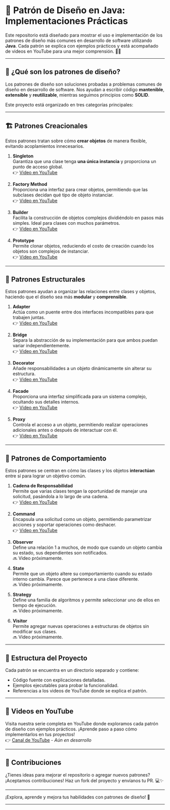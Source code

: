 # 🚀 Patrón de Diseño en Java: Implementaciones Prácticas

Este repositorio está diseñado para mostrar el uso e implementación de los patrones de diseño más comunes en desarrollo de software utilizando **Java**. Cada patrón se explica con ejemplos prácticos y está acompañado de videos en YouTube para una mejor comprensión. 🎥✨

---

## 🎯 ¿Qué son los patrones de diseño?

Los patrones de diseño son soluciones probadas a problemas comunes de diseño en desarrollo de software. Nos ayudan a escribir código **mantenible**, **extensible** y **reutilizable**, mientras seguimos principios como **SOLID**.

Este proyecto está organizado en tres categorías principales:

---

## 🏗 **Patrones Creacionales**
Estos patrones tratan sobre cómo **crear objetos** de manera flexible, evitando acoplamientos innecesarios.

1. **Singleton**  
   Garantiza que una clase tenga **una única instancia** y proporciona un punto de acceso global.  
   👉 [Video en YouTube](https://youtu.be/9jUIQVvE9AA)

2. **Factory Method**  
   Proporciona una interfaz para crear objetos, permitiendo que las subclases decidan qué tipo de objeto instanciar.  
   👉 [Video en YouTube](https://youtu.be/bay9ENMwbzA)

3. **Builder**  
   Facilita la construcción de objetos complejos dividiéndolo en pasos más simples. Ideal para clases con muchos parámetros.  
   👉 [Video en YouTube](https://youtu.be/Onml2IKpMac)

4. **Prototype**  
   Permite clonar objetos, reduciendo el costo de creación cuando los objetos son complejos de instanciar.  
   👉 [Video en YouTube](https://youtu.be/F9O3_bTj9Wg)

---

## 🧩 **Patrones Estructurales**
Estos patrones ayudan a organizar las relaciones entre clases y objetos, haciendo que el diseño sea más **modular** y **comprensible**.

1. **Adapter**  
   Actúa como un puente entre dos interfaces incompatibles para que trabajen juntas.  
   👉 [Video en YouTube](https://youtu.be/vqelJ7g6xDo)

2. **Bridge**  
   Separa la abstracción de su implementación para que ambos puedan variar independientemente.  
   👉 [Video en YouTube](https://youtu.be/XUEpFY5CkLw)

3. **Decorator**  
   Añade responsabilidades a un objeto dinámicamente sin alterar su estructura.  
   👉 [Video en YouTube](https://youtu.be/rsy2QobizN4)

4. **Facade**  
   Proporciona una interfaz simplificada para un sistema complejo, ocultando sus detalles internos.  
   👉 [Video en YouTube](https://youtu.be/4uwKXZ0SvaE)

5. **Proxy**  
   Controla el acceso a un objeto, permitiendo realizar operaciones adicionales antes o después de interactuar con él.  
   👉 [Video en YouTube](https://youtu.be/3AoR6PtqpKk)

---

## 🤝 **Patrones de Comportamiento**
Estos patrones se centran en cómo las clases y los objetos **interactúan** entre sí para lograr un objetivo común.

1. **Cadena de Responsabilidad**  
   Permite que varias clases tengan la oportunidad de manejar una solicitud, pasándola a lo largo de una cadena.  
   👉 [Video en YouTube](https://youtu.be/WyzYbFOsnOs)

2. **Command**  
   Encapsula una solicitud como un objeto, permitiendo parametrizar acciones y soportar operaciones como deshacer.  
   👉 [Video en YouTube](https://youtu.be/3y5w4YtSHQY)

3. **Observer**  
   Define una relación 1 a muchos, de modo que cuando un objeto cambia su estado, sus dependientes son notificados.  
   🔜 Video próximamente.

4. **State**  
   Permite que un objeto altere su comportamiento cuando su estado interno cambia. Parece que pertenece a una clase diferente.  
   🔜 Video próximamente.

5. **Strategy**  
   Define una familia de algoritmos y permite seleccionar uno de ellos en tiempo de ejecución.  
   🔜 Video próximamente.

6. **Visitor**  
   Permite agregar nuevas operaciones a estructuras de objetos sin modificar sus clases.  
   🔜 Video próximamente.

---

## 📁 **Estructura del Proyecto**

Cada patrón se encuentra en un directorio separado y contiene:
- Código fuente con explicaciones detalladas.
- Ejemplos ejecutables para probar la funcionalidad.
- Referencias a los videos de YouTube donde se explica el patrón.

---

## 🎥 **Videos en YouTube**

Visita nuestra serie completa en YouTube donde exploramos cada patrón de diseño con ejemplos prácticos. ¡Aprende paso a paso cómo implementarlos en tus proyectos!  
👉 [Canal de YouTube](https://www.youtube.com/playlist?list=PLeMuhaKRNKm0KpXhAOJcuZYGVkzqchwwC) - _Aún en desarrollo_

---

## 🤝 **Contribuciones**

¿Tienes ideas para mejorar el repositorio o agregar nuevos patrones? ¡Aceptamos contribuciones! Haz un fork del proyecto y envíanos tu PR. 💻✨

---

¡Explora, aprende y mejora tus habilidades con patrones de diseño! 🚀

---